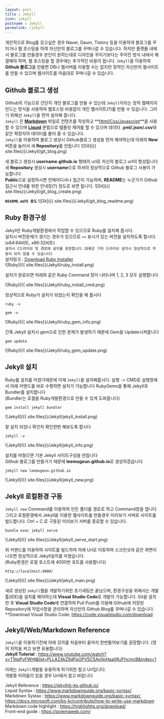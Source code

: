 ```yaml
---
layout: post
title : Jekyll
icon: jekyll
postname : Jekyll
permalink: /jekyll
---
```

개인적으로 Blog를 갖고싶은 경우 Naver, Daum, Tistory 등을 이용하여 블로그를 꾸미거나 웹 호스팅을 하여 자신만의 블로그를 꾸며나갈 수 있습니다. 하지만 플랫폼 내에서 블로그를 만들경우 본인이 원하는대로 디자인을 꾸미기보다는 주어진 방식 내에서 해결해야 하며, 웹 호스팅을 할 경우에는 추가적인 비용이 듭니다. `Jekyll`을 이용하여 **Github 블로그**를 만들면 DB나 웹서버를 이용할 수는 없지만 정적인 자신만의 웹사이트를 만들 수 있으며 웹사이트를 마음대로 꾸며나갈 수 있습니다.

## Github 블로그 생성

Github의 기능으로 간단히 개인 블로그를 만들 수 있는데 `Jekyll`이라는 정적 웹페이지 만드는 방식을 사용하여 웹호스팅 비용없이 개인 웹사이트(?)를 만들 수 있습니다. 그러기 위해선 `Jekyll`을 먼저 설치해 줍니다.  
`Jekyll` 은 **[Markdown][link-Markdown]** 파일로 컨텐츠를 작성하고 **[Html/Css/Javascript][link-Front]**을 사용할 수 있으며 **[Liquid][link-Liquid]** 문법으로 템플릿 제어를 할 수 있으며 데이터 **.yml/.json/.csv**와 같은 확장자의 데이터를 불러 올 수 있습니다.  
`Jekyll`을 이용하여 블로그 생성시 Github블로그 생성을 먼저 해야하는데 아래의 **New**버튼을 눌러서 새 **Repository**를 만듭니다
![Git]({{ site.files}}/Jekyll/git_blog.png)  

새 블로그 생성시 **username.github.io** 형태의 url로 자신의 블로그 url이 형성됩니다  
새 **Repository** 생성시 **username**으로 하셔야 정상적으로 Github 블로그 사용이 가능합니다  
**Public**으로 설정하시면 언제어디서나 접근이 가능하며, **README**는 누군가가 Github접근시 안내를 위한 안내장(?) 정도로 보면 됩니다.
![Git]({{ site.files}}/Jekyll/git_blog_create.png)

**`README.md의 용도`**
![Git]({{ site.files}}/Jekyll/git_blog_readme.png)  

## Ruby 환경구성

Jekyll은 Ruby개발환경에서 작업할 수 있으므로 Ruby를 설치해 줍시다.  
설치시 버전문제가 생기는 경우가 있으므로 `=>` 표시가 있는 버전을 설치하도록 합시다.(x64:64비트, x86:32비트)  
`설치시 C드라이브 및 경로에 설치를 권장합니다.(D혹은 기타 드라이브 설치시 정상적으로 작동이 되지 않을 수 있습니다)`  
설치링크 : [Download Ruby Installer][link-Ruby]  
![Ruby]({{ site.files}}/Jekyll/ruby_install.png)  

설치가 완료되면 아래와 같은 Ruby Command 창이 나타나며 1, 2, 3 모두 실행합니다

![Ruby]({{ site.files}}/Jekyll/ruby_install_cmd.png)

정상적으로 Ruby가 설치가 되었는지 확인을 해 봅시다

```console
ruby -v

gem -v
```

![Ruby]({{ site.files}}/Jekyll/ruby_gem_info.png)

간혹 Jekyll 설치시 gem으로 인한 문제가 발생하기 때문에 Gem을 Update시켜줍니다  

```console
gem update
```

![Ruby]({{ site.files}}/Jekyll/ruby_gem_update.png)

## Jekyll 설치

Ruby를 설치를 마쳤기때문에 이제 `Jekyll`을 설치해줍시다. 실행 -> CMD로 실행창에서 아래 커맨드를 바로 수행하면 설치가 가능합니다
RubyGems을 통해 Jekyll과 Bundler를 설치합니다  
(Bundler는 로컬을 Ruby개발환경으로 만들 수 있게 도와줍니다)

```console
gem install jekyll bundler
```

![Jekyll]({{ site.files}}/Jekyll/jekyll_install.png)

잘 설치 되었나 확인차 확인한번 해보도록 합시다

```console
jekyll -v
```

![Jekyll]({{ site.files}}/Jekyll/jekyll_info.png)

설치를 마쳤으면 기본 Jekyll 사이트구성을 만듭니다  
Github 블로그를 만들거기 때문에 **leemugeun.github.io**로 생성하겠습니다

```console
jekyll new leemugeun.github.io
```

![Jekyll]({{ site.files}}/Jekyll/jekyll_new.png)

## Jekyll 로컬환경 구동

`Jekyll new` Command를 이용하여 만든 폴더를 경로로 하고 Command창을 엽니다  
그리고 로컬환경에서 Jekyll을 이용한 웹사이트를 만들경우 미리보기 서버로 사이트를 빌드합니다.
Ctrl + C 로 구동된 미리보기 서버를 종료할 수 있습니다.

```console
bundle exec jekyll serve
```

![Jekyll]({{ site.files}}/Jekyll/jekyll_serve_start.png)

위 커맨드를 이용하여 사이트를 빌드하여 아래 Url로 이동하여 스크린샷과 같은 화면이 나오면 정상적으로 Jekyll설치를 마쳤습니다.  
(Ruby환경은 로컬 호스트에 4000번 포트를 사용합니다)

```console
http://localhost:4000/
```

![Jekyll]({{ site.files}}/Jekyll/jekyll_main.png)

새로 생성된 `Jekyll`웹을 개발하기위한 초기세팅은 끝났으며, 환경구성을 위해서는 개발툴(IDE)을 설치를 해야하는데 **Visual Studio Code**로 개발이 가능합니다. Git을 설치한 후 **Visual Studio Code**에 연결하여 Pull Push를 이용해 Github에 저장된 Repository에 작업사항을 관리하며 자신만의 Github Blog를 꾸며나갈 수 있습니다.  
**Download Visual Studio Code: <https://code.visualstudio.com/download>

## Jekyll/Web/Markdown Reference

`Jekyll`을 이용하기전에 아래 강의를 처음부터 끝까지 한번들어보기를 권장합니다. (영어 자막을 켜고 보면 유용합니다)  
**Jekyll Tutorial** : <https://www.youtube.com/watch?v=T1itpPvFWHI&list=PLLAZ4kZ9dFpOPV5C5Ay0pHaa0RJFhcmcB&index=1>

아래는 `Jekyll`개발을 유용하게 하기위한 참고 Url입니다.  
개발중 어려움이 있을 경우 Url에서 참고 바랍니다

Jekyll Reference : <https://jekyllrb-ko.github.io/>  
Liquid Syntax : <https://www.markdownguide.org/basic-syntax/>  
Markdown Systax : <https://www.markdownguide.org/basic-syntax/>, <https://docs.microsoft.com/ko-kr/contribute/how-to-write-use-markdown>  
Markdown code highlight : <https://highlightjs.org/download/>  
Front-end guide : <https://poiemaweb.com/>

[link-Markdown]: https://www.markdownguide.org/basic-syntax
[link-Front]: https://poiemaweb.com/
[link-Liquid]: https://help.shopify.com/en/themes/liquid/basics
[link-Ruby]: https://rubyinstaller.org/downloads/
[link-VS-Code]: https://code.visualstudio.com/download
[link-jekyll-video]: https://www.youtube.com/watch?v=T1itpPvFWHI&list=PLLAZ4kZ9dFpOPV5C5Ay0pHaa0RJFhcmcB&index=1
